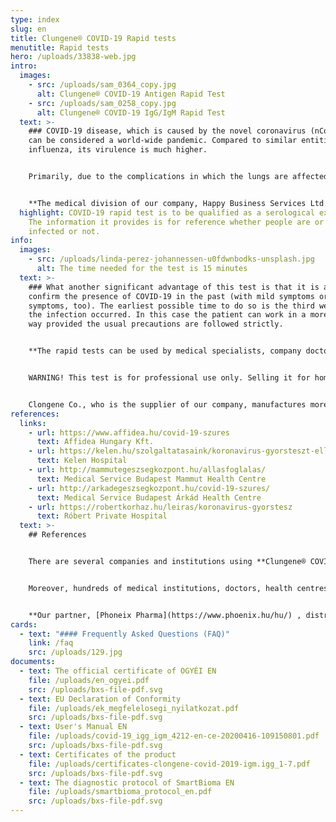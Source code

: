 ```yaml
---
type: index
slug: en
title: Clungene® COVID-19 Rapid tests
menutitle: Rapid tests
hero: /uploads/33838-web.jpg
intro:
  images:
    - src: /uploads/sam_0364_copy.jpg
      alt: Clungene® COVID-19 Antigen Rapid Test
    - src: /uploads/sam_0258_copy.jpg
      alt: Clungene® COVID-19 IgG/IgM Rapid Test
  text: >-
    ### COVID-19 disease, which is caused by the novel coronavirus (nCoV-2019)
    can be considered a world-wide pandemic. Compared to similar entities, like
    influenza, its virulence is much higher.


    Primarily, due to the complications in which the lungs are affected its mortality rate is much higher, too, than that of other viruses. Moreover, nCoV-2019 tolerates the higher temperature of summer better, and it can remain virulent if attached to certain common surfaces and objects for days.


    **The medical division of our company, Happy Business Services Ltd., is one of the major importers of COVID-19 immunochromatography rapid assays.** There have already been several shipments arrived in Hungary. A considerable part of the tests has been bought by the Hungarian National Healthcare Services Center (Állami Egészségügyi Ellátó Központ; ÁEEK); our other customers have included professionals, laboratories, healthcare institutions and city councils for whom we have already shipped the products.
  highlight: COVID-19 rapid test is to be qualified as a serological examination.
    The information it provides is for reference whether people are or have been
    infected or not.
info:
  images:
    - src: /uploads/linda-perez-johannessen-u0fdwnbodks-unsplash.jpg
      alt: The time needed for the test is 15 minutes
  text: >-
    ### What another significant advantage of this test is that it is able to
    confirm the presence of COVID-19 in the past (with mild symptoms or without
    symptoms, too). The earliest possible time to do so is the third week after
    the infection occurred. In this case the patient can work in a more relaxed
    way provided the usual precautions are followed strictly.


    **The rapid tests can be used by medical specialists, company doctors or any competent people providing the same service (e.g. plant health service). The time needed for the test is 15 minutes.**


    WARNING! This test is for professional use only. Selling it for home environment use and/or self-testing is prohibited. *[More details on the legal background can be found here.](https://covid-19.hbs.hu/miert-nincsenek-a-piacon-otthoni-hasznalatra-is-alkalmas-covid-19-tesztek)*


    Clongene Co., who is the supplier of our company, manufactures more than 1,000 sorts of microbiological test materials and finished products. It is one of the biggest companies in China; our company is their exclusive distributor in Hungary. Regarding Europe, their tests have already been sold in the following countries: Belgium, Germany, The Netherlands, Italy, Lithuania, The United Kingdom, Switzerland, Spain, Rumania, Denmark, France, Poland, Sweden, Portugal, Ireland, Estonia, Bulgaria and Turkey.
references:
  links:
    - url: https://www.affidea.hu/covid-19-szures
      text: Affidea Hungary Kft.
    - url: https://kelen.hu/szolgaltatasaink/koronavirus-gyorsteszt-ellenanyag-vizsgalat/
      text: Kelen Hospital
    - url: http://mammutegeszsegkozpont.hu/allasfoglalas/
      text: Medical Service Budapest Mammut Health Centre
    - url: http://arkadegeszsegkozpont.hu/covid-19-szures/
      text: Medical Service Budapest Árkád Health Centre
    - url: https://robertkorhaz.hu/leiras/koronavirus-gyorstesz
      text: Róbert Private Hospital
  text: >-
    ## References


    There are several companies and institutions using **Clungene® COVID-19 IgG/IgM Rapid Test Cassette**, which is distributed by us. Here you can find the webpage of some of them.


    Moreover, hundreds of medical institutions, doctors, health centres, nursing homes, private clinics, companies and other institutions have been using the rapid tests distributed by us.


    **Our partner, [Phoneix Pharma](https://www.phoenix.hu/hu/) , distributes the rapid test in the Hungarian pharmacies.**
cards:
  - text: "#### Frequently Asked Questions (FAQ)"
    link: /faq
    src: /uploads/129.jpg
documents:
  - text: The official certificate of OGYÉI EN
    file: /uploads/en_ogyei.pdf
    src: /uploads/bxs-file-pdf.svg
  - text: EU Declaration of Conformity
    file: /uploads/ek_megfelelosegi_nyilatkozat.pdf
    src: /uploads/bxs-file-pdf.svg
  - text: User's Manual EN
    file: /uploads/covid-19_igg_igm_4212-en-ce-20200416-109150801.pdf
    src: /uploads/bxs-file-pdf.svg
  - text: Certificates of the product
    file: /uploads/certificates-clongene-covid-2019-igm.igg_1-7.pdf
    src: /uploads/bxs-file-pdf.svg
  - text: The diagnostic protocol of SmartBioma EN
    file: /uploads/smartbioma_protocol_en.pdf
    src: /uploads/bxs-file-pdf.svg
---
```

